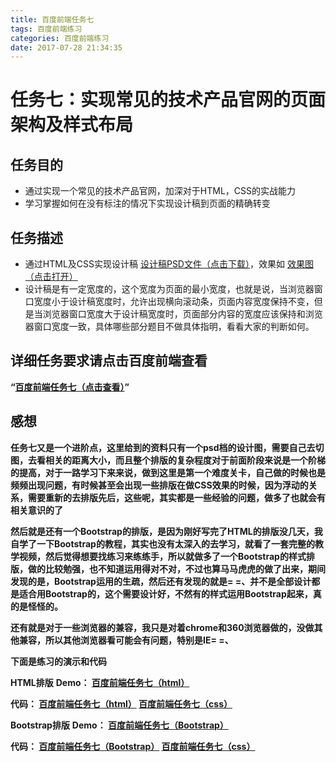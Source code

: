 ```yaml
---
title: 百度前端任务七
tags: 百度前端练习
categories: 百度前端练习
date: 2017-07-28 21:34:35
---
```

任务七：实现常见的技术产品官网的页面架构及样式布局
====
<!-- more -->
任务目的
---

- 通过实现一个常见的技术产品官网，加深对于HTML，CSS的实战能力
- 学习掌握如何在没有标注的情况下实现设计稿到页面的精确转变

任务描述
---
- 通过HTML及CSS实现设计稿 [设计稿PSD文件（点击下载）](http://7xrp04.com1.z0.glb.clouddn.com/task_1_7_1.psd)，效果如 [效果图（点击打开）](http://7xrp04.com1.z0.glb.clouddn.com/task_1_7_2.jpg)
- 设计稿是有一定宽度的，这个宽度为页面的最小宽度，也就是说，当浏览器窗口宽度小于设计稿宽度时，允许出现横向滚动条，页面内容宽度保持不变，但是当浏览器窗口宽度大于设计稿宽度时，页面部分内容的宽度应该保持和浏览器窗口宽度一致，具体哪些部分题目不做具体指明，看看大家的判断如何。

详细任务要求请点击百度前端查看
---
**“[百度前端任务七（点击查看）](http://ife.baidu.com/task/detail?taskId=7)”**

感想
---
**任务七又是一个进阶点，这里给到的资料只有一个psd档的设计图，需要自己去切图，去看相关的距离大小，而且整个排版的复杂程度对于前面阶段来说是一个阶梯的提高，对于一路学习下来来说，做到这里是第一个难度关卡，自己做的时候也是频频出现问题，有时候甚至会出现一些排版在做CSS效果的时候，因为浮动的关系，需要重新的去排版先后，这些呢，其实都是一些经验的问题，做多了也就会有相关意识的了**

**然后就是还有一个Bootstrap的排版，是因为刚好写完了HTML的排版没几天，我自学了一下Bootstrap的教程，其实也没有太深入的去学习，就看了一套完整的教学视频，然后觉得想要找练习来练练手，所以就做多了一个Bootstrap的样式排版，做的比较勉强，也不知道运用得对不对，不过也算马马虎虎的做了出来，期间发现的是，Bootstrap运用的生疏，然后还有发现的就是= =、并不是全部设计都是适合用Bootstrap的，这个需要设计好，不然有的样式运用Bootstrap起来，真的是怪怪的。**

**还有就是对于一些浏览器的兼容，我只是对着chrome和360浏览器做的，没做其他兼容，所以其他浏览器看可能会有问题，特别是IE= =、**

**下面是练习的演示和代码**

**HTML排版**
**Demo：
[百度前端任务七（html）](https://rason00.github.io/rason/baidu/007/html/index.html)**

**代码：
[百度前端任务七（html）](https://github.com/rason00/rason/blob/gh-pages/baidu/007/html/index.html)
[百度前端任务七（css）](https://github.com/rason00/rason/blob/gh-pages/baidu/007/html/css/index.css)**

**Bootstrap排版**
**Demo：
[百度前端任务七（Bootstrap）](https://rason00.github.io/rason/baidu/007/bootstrap/index.html)**

**代码：
[百度前端任务七（Bootstrap）](https://github.com/rason00/rason/blob/gh-pages/baidu/007/bootstrap/index.html)
[百度前端任务七（css）](https://github.com/rason00/rason/blob/gh-pages/baidu/007/bootstrap/css/index.css)**